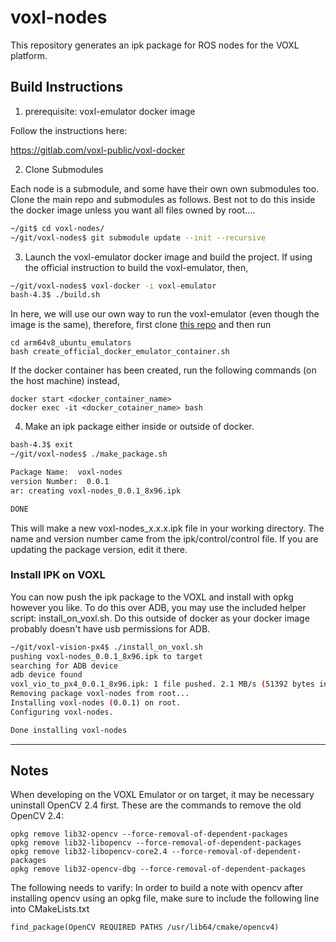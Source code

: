 # voxl-nodes

This repository generates an ipk package for ROS nodes for the VOXL platform.


## Build Instructions

1) prerequisite: voxl-emulator docker image

Follow the instructions here:

https://gitlab.com/voxl-public/voxl-docker


2) Clone Submodules

Each node is a submodule, and some have their own own submodules too. Clone the main repo and submodules as follows. Best not to do this inside the docker image unless you want all files owned by root....

```bash
~/git$ cd voxl-nodes/
~/git/voxl-nodes$ git submodule update --init --recursive
```

3) Launch the voxl-emulator docker image and build the project.
If using the official instruction to build the voxl-emulator, then,
```bash
~/git/voxl-nodes$ voxl-docker -i voxl-emulator
bash-4.3$ ./build.sh
```
In here, we will use our own way to run the voxl-emulator (even though the image is the same), therefore, first clone 
[this repo](https://github.com/tynguyen/arm64v8_ubuntu_emulators) and then run 
```
cd arm64v8_ubuntu_emulators
bash create_official_docker_emulator_container.sh 
```
If the docker container has been created, run the following commands (on the host machine) instead, 
```
docker start <docker_container_name>
docker exec -it <docker_cotainer_name> bash
```

4) Make an ipk package either inside or outside of docker.

```bash
bash-4.3$ exit
~/git/voxl-nodes$ ./make_package.sh

Package Name:  voxl-nodes
version Number:  0.0.1
ar: creating voxl-nodes_0.0.1_8x96.ipk

DONE
```

This will make a new voxl-nodes_x.x.x.ipk file in your working directory. The name and version number came from the ipk/control/control file. If you are updating the package version, edit it there.

### Install IPK on VOXL

You can now push the ipk package to the VOXL and install with opkg however you like. To do this over ADB, you may use the included helper script: install_on_voxl.sh. Do this outside of docker as your docker image probably doesn't have usb permissions for ADB.


```bash
~/git/voxl-vision-px4$ ./install_on_voxl.sh
pushing voxl-nodes_0.0.1_8x96.ipk to target
searching for ADB device
adb device found
voxl_vio_to_px4_0.0.1_8x96.ipk: 1 file pushed. 2.1 MB/s (51392 bytes in 0.023s)
Removing package voxl-nodes from root...
Installing voxl-nodes (0.0.1) on root.
Configuring voxl-nodes.

Done installing voxl-nodes
```

---
## Notes
When developing on the VOXL Emulator or on target, it may be necessary uninstall OpenCV 2.4 first. These are the commands to remove the old OpenCV 2.4:
```
opkg remove lib32-opencv --force-removal-of-dependent-packages
opkg remove lib32-libopencv --force-removal-of-dependent-packages
opkg remove lib32-libopencv-core2.4 --force-removal-of-dependent-packages
opkg remove lib32-opencv-dbg --force-removal-of-dependent-packages
```

The following needs to varify:
In order to build a note with opencv after installing opencv using an opkg file, make sure to include the following line into CMakeLists.txt
```
find_package(OpenCV REQUIRED PATHS /usr/lib64/cmake/opencv4)                                                                              
```

